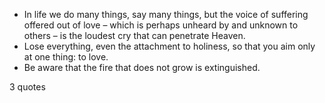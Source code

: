  - In life we do many things, say many things, but the voice of suffering offered out of love – which is perhaps unheard by and unknown to others – is the loudest cry that can penetrate Heaven.
 - Lose everything, even the attachment to holiness, so that you aim only at one thing: to love.
 - Be aware that the fire that does not grow is extinguished.

3 quotes